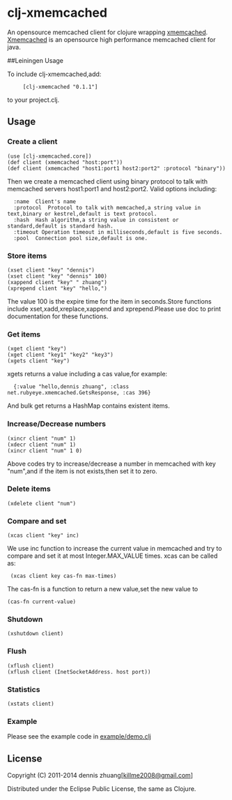 # clj-xmemcached

An opensource memcached client for clojure wrapping [xmemcached](http://code.google.com/p/xmemcached/). [Xmemcached](http://code.google.com/p/xmemcached/) is an opensource high performance memcached client for java.

##Leiningen Usage

To include clj-xmemcached,add:

   		 [clj-xmemcached "0.1.1"]

to your project.clj.

## Usage

### Create a client

    (use [clj-xmemcached.core])
	(def client (xmemcached "host:port"))
	(def client (xmemcached "host1:port1 host2:port2" :protocol "binary"))

Then we create a memcached client using binary protocol to talk with memcached servers host1:port1 and host2:port2.
Valid options including:

	  :name  Client's name
	  :protocol  Protocol to talk with memcached,a string value in text,binary or kestrel,default is text protocol.
	  :hash  Hash algorithm,a string value in consistent or standard,default is standard hash.
	  :timeout Operation timeout in milliseconds,default is five seconds.
	  :pool  Connection pool size,default is one.

### Store items

	(xset client "key" "dennis")
	(xset client "key" "dennis" 100)
	(xappend client "key" " zhuang")
	(xprepend client "key" "hello,")

The value 100 is the expire time for the item in seconds.Store functions include xset,xadd,xreplace,xappend and xprepend.Please use doc to print documentation for these functions.

### Get items

	(xget client "key")
	(xget client "key1" "key2" "key3")
	(xgets client "key")

xgets returns a value including a cas value,for example:

	  {:value "hello,dennis zhuang", :class net.rubyeye.xmemcached.GetsResponse, :cas 396}

And bulk get returns a HashMap contains existent items.

### Increase/Decrease numbers

	(xincr client "num" 1)
	(xdecr client "num" 1)
	(xincr client "num" 1 0)

Above codes try to increase/decrease a number in memcached with key "num",and if the item is not exists,then set it to zero.

### Delete items

	(xdelete client "num")

### Compare and set

	(xcas client "key" inc)

We use inc function to increase the current value in memcached and try to compare and set it at most Integer.MAX_VALUE times.
xcas can be called as:

	 (xcas client key cas-fn max-times)

The cas-fn is a function to return a new value,set the new value to 

	(cas-fn current-value)

### Shutdown

	(xshutdown client)

### Flush

	(xflush client)
	(xflush client (InetSocketAddress. host port))

### Statistics

	(xstats client)

### Example

Please see the example code in [example/demo.clj](https://github.com/killme2008/clj-xmemcached/blob/master/example/demo.clj)

## License

Copyright (C) 2011-2014 dennis zhuang[killme2008@gmail.com]

Distributed under the Eclipse Public License, the same as Clojure.
